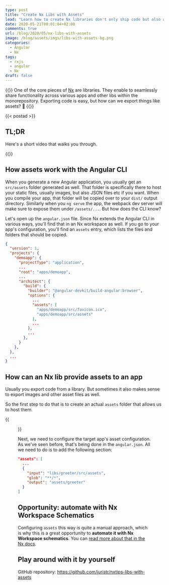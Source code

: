 ```yaml
---
type: post
title: "Create Nx Libs with Assets"
lead: "Learn how to create Nx libraries don't only ship code but also assets"
date: 2020-05-21T00:01:04+02:00
comments: true
url: /blog/2020/05/nx-libs-with-assets
image: /blog/assets/imgs/libs-with-assets-bg.png
categories:
  - Angular
  - Nx
tags:
  - rxjs
  - angular
  - Nx
draft: false
---
```


{{<intro>}}
  One of the core pieces of [Nx](https://nx.dev) are libraries. They enable to seamlessly share functionality across various apps and other libs within the monorepository. Exporting code is easy, but how can we export things like assets? :thinking:
{{</intro>}}
<!--more-->

{{< postad >}}

## TL;DR

Here's a short video that walks you through.

{{<youtube iU2PKRaTGQ0>}}

## How assets work with the Angular CLI

When you generate a new Angular application, you usually get an `src/assets` folder generated as well. That folder is specifically there to host your static files, usually images, but also JSON files etc if you want. When you compile your app, that folder will be copied over to your `dist/` output directory. Similarly when you `ng serve` the app, the webpack dev server will make sure to expose them under `/assets/...`. But how does the CLI know?

Let's open up the `angular.json` file. Since Nx extends the Angular CLI in various ways, you'll find that in an Nx workspace as well. If you go to your app's configuration, you'll find an `assets` entry, which lists the files and folders that should be copied.

```json
{
  "version": 1,
  "projects": {
    "demoapp": {
      "projectType": "application",
      ...
      "root": "apps/demoapp",
      ...
      "architect": {
        "build": {
          "builder": "@angular-devkit/build-angular:browser",
          "options": {
            ...
            "assets": [
              "apps/demoapp/src/favicon.ico",
              "apps/demoapp/src/assets"
            ],
            ...
          },
          ...
        },
      }
    },
  },
  ...
}
```

## How can an Nx lib provide assets to an app

Usually you export code from a library. But sometimes it also makes sense to export images and other asset files as well.

So the first step to do that is to create an actual `assets` folder that allows us to host them.

{{<figure url="/blog/assets/imgs/libs-with-assets.png" size="medium">}}

Next, we need to configure the target app's asset configuration. As we've seen before, that's being done in the `angular.json`. All we need to do is to add the following section:

```json
"assets": [
  ...
  {
    "input": "libs/greeter/src/assets",
    "glob": "**/*",
    "output": "assets/greeter"
  }
]
```

## Opportunity: automate with Nx Workspace Schematics

Configuring `assets` this way is quite a manual approach, which is why this is a great opportunity to **automate it with Nx Workspace schematics**. You can [read more about that in the Nx docs](https://nx.dev/angular/workspace/schematics/workspace-schematics).

## Play around with it by yourself

GitHub repository: https://github.com/juristr/nxtips-libs-with-assets

